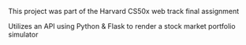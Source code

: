 This project was part of the Harvard CS50x web track final assignment

Utilizes an API using Python & Flask to render a stock market portfolio simulator
